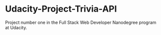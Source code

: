 # Udacity-Project-Trivia-API
Project number one in the Full Stack Web Developer Nanodegree program at Udacity.
